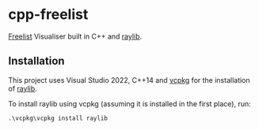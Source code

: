 # cpp-freelist
 
[Freelist](https://en.wikipedia.org/wiki/Free_list) Visualiser built in C++ and [raylib](https://github.com/raysan5/raylib).

## Installation

This project uses Visual Studio 2022, C++14 and [vcpkg](https://github.com/microsoft/vcpkg) for the installation of [raylib](https://github.com/raysan5/raylib).

To install raylib using vcpkg (assuming it is installed in the first place), run:
```
.\vcpkg\vcpkg install raylib
```